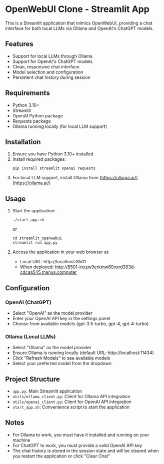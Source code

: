 # OpenWebUI Clone - Streamlit App

This is a Streamlit application that mimics OpenWebUI, providing a chat interface for both local LLMs via Ollama and OpenAI's ChatGPT models.

## Features

- Support for local LLMs through Ollama
- Support for OpenAI's ChatGPT models
- Clean, responsive chat interface
- Model selection and configuration
- Persistent chat history during session

## Requirements

- Python 3.10+
- Streamlit
- OpenAI Python package
- Requests package
- Ollama running locally (for local LLM support)

## Installation

1. Ensure you have Python 3.10+ installed
2. Install required packages:
   ```
   pip install streamlit openai requests
   ```
3. For local LLM support, install Ollama from [https://ollama.ai/](https://ollama.ai/)

## Usage

1. Start the application:
   ```
   ./start_app.sh
   ```
   or
   ```
   cd streamlit_openwebui
   streamlit run app.py
   ```

2. Access the application in your web browser at:
   - Local URL: http://localhost:8501
   - When deployed: http://8501-inxzw9erkmw60vxrd393d-cdcaa545.manus.computer

## Configuration

### OpenAI (ChatGPT)
- Select "OpenAI" as the model provider
- Enter your OpenAI API key in the settings panel
- Choose from available models (gpt-3.5-turbo, gpt-4, gpt-4-turbo)

### Ollama (Local LLMs)
- Select "Ollama" as the model provider
- Ensure Ollama is running locally (default URL: http://localhost:11434)
- Click "Refresh Models" to see available models
- Select your preferred model from the dropdown

## Project Structure

- `app.py`: Main Streamlit application
- `utils/ollama_client.py`: Client for Ollama API integration
- `utils/openai_client.py`: Client for OpenAI API integration
- `start_app.sh`: Convenience script to start the application

## Notes

- For Ollama to work, you must have it installed and running on your machine
- For ChatGPT to work, you must provide a valid OpenAI API key
- The chat history is stored in the session state and will be cleared when you restart the application or click "Clear Chat"
